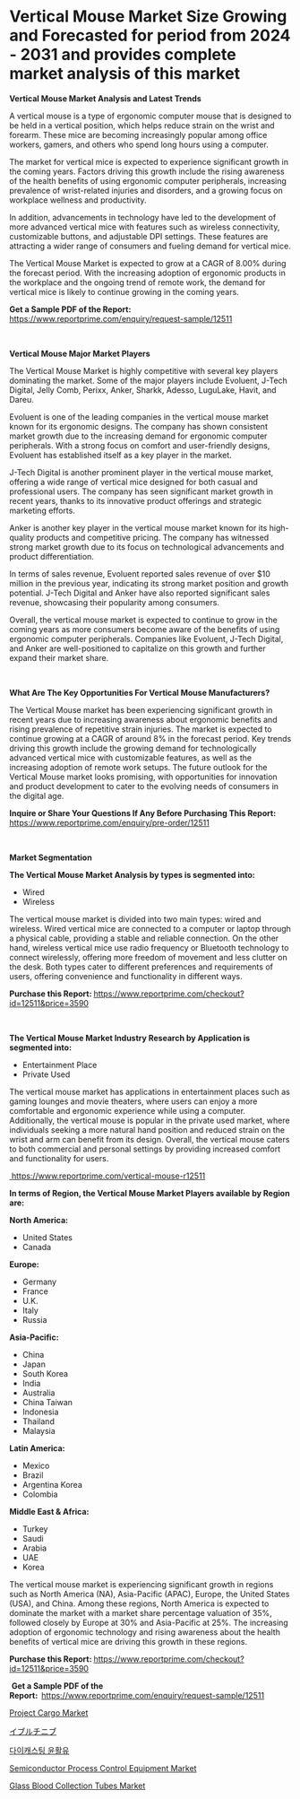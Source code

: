 <p><h1>Vertical Mouse Market Size Growing and Forecasted for period from 2024 - 2031 and provides complete market analysis of this market</h1></p><p><strong>Vertical Mouse Market Analysis and Latest Trends</strong></p>
<p><p>A vertical mouse is a type of ergonomic computer mouse that is designed to be held in a vertical position, which helps reduce strain on the wrist and forearm. These mice are becoming increasingly popular among office workers, gamers, and others who spend long hours using a computer.</p><p>The market for vertical mice is expected to experience significant growth in the coming years. Factors driving this growth include the rising awareness of the health benefits of using ergonomic computer peripherals, increasing prevalence of wrist-related injuries and disorders, and a growing focus on workplace wellness and productivity.</p><p>In addition, advancements in technology have led to the development of more advanced vertical mice with features such as wireless connectivity, customizable buttons, and adjustable DPI settings. These features are attracting a wider range of consumers and fueling demand for vertical mice.</p><p>The Vertical Mouse Market is expected to grow at a CAGR of 8.00% during the forecast period. With the increasing adoption of ergonomic products in the workplace and the ongoing trend of remote work, the demand for vertical mice is likely to continue growing in the coming years.</p></p>
<p><strong>Get a Sample PDF of the Report:&nbsp;</strong> <a href="https://www.reportprime.com/enquiry/request-sample/12511">https://www.reportprime.com/enquiry/request-sample/12511</a></p>
<p>&nbsp;</p>
<p><strong>Vertical Mouse Major Market Players</strong></p>
<p><p>The Vertical Mouse Market is highly competitive with several key players dominating the market. Some of the major players include Evoluent, J-Tech Digital, Jelly Comb, Perixx, Anker, Sharkk, Adesso, LuguLake, Havit, and Dareu.</p><p>Evoluent is one of the leading companies in the vertical mouse market known for its ergonomic designs. The company has shown consistent market growth due to the increasing demand for ergonomic computer peripherals. With a strong focus on comfort and user-friendly designs, Evoluent has established itself as a key player in the market.</p><p>J-Tech Digital is another prominent player in the vertical mouse market, offering a wide range of vertical mice designed for both casual and professional users. The company has seen significant market growth in recent years, thanks to its innovative product offerings and strategic marketing efforts.</p><p>Anker is another key player in the vertical mouse market known for its high-quality products and competitive pricing. The company has witnessed strong market growth due to its focus on technological advancements and product differentiation.</p><p>In terms of sales revenue, Evoluent reported sales revenue of over $10 million in the previous year, indicating its strong market position and growth potential. J-Tech Digital and Anker have also reported significant sales revenue, showcasing their popularity among consumers.</p><p>Overall, the vertical mouse market is expected to continue to grow in the coming years as more consumers become aware of the benefits of using ergonomic computer peripherals. Companies like Evoluent, J-Tech Digital, and Anker are well-positioned to capitalize on this growth and further expand their market share.</p></p>
<p>&nbsp;</p>
<p><strong>What Are The Key Opportunities For Vertical Mouse Manufacturers?</strong></p>
<p><p>The Vertical Mouse market has been experiencing significant growth in recent years due to increasing awareness about ergonomic benefits and rising prevalence of repetitive strain injuries. The market is expected to continue growing at a CAGR of around 8% in the forecast period. Key trends driving this growth include the growing demand for technologically advanced vertical mice with customizable features, as well as the increasing adoption of remote work setups. The future outlook for the Vertical Mouse market looks promising, with opportunities for innovation and product development to cater to the evolving needs of consumers in the digital age.</p></p>
<p><strong>Inquire or Share Your Questions If Any Before Purchasing This Report:</strong> <a href="https://www.reportprime.com/enquiry/pre-order/12511">https://www.reportprime.com/enquiry/pre-order/12511</a></p>
<p>&nbsp;</p>
<p><strong>Market Segmentation</strong></p>
<p><strong>The Vertical Mouse Market Analysis by types is segmented into:</strong></p>
<p><ul><li>Wired</li><li>Wireless</li></ul></p>
<p><p>The vertical mouse market is divided into two main types: wired and wireless. Wired vertical mice are connected to a computer or laptop through a physical cable, providing a stable and reliable connection. On the other hand, wireless vertical mice use radio frequency or Bluetooth technology to connect wirelessly, offering more freedom of movement and less clutter on the desk. Both types cater to different preferences and requirements of users, offering convenience and functionality in different ways.</p></p>
<p><strong>Purchase this Report:&nbsp;</strong><a href="https://www.reportprime.com/checkout?id=12511&price=3590">https://www.reportprime.com/checkout?id=12511&price=3590</a></p>
<p>&nbsp;</p>
<p><strong>The Vertical Mouse Market Industry Research by Application is segmented into:</strong></p>
<p><ul><li>Entertainment Place</li><li>Private Used</li></ul></p>
<p><p>The vertical mouse market has applications in entertainment places such as gaming lounges and movie theaters, where users can enjoy a more comfortable and ergonomic experience while using a computer. Additionally, the vertical mouse is popular in the private used market, where individuals seeking a more natural hand position and reduced strain on the wrist and arm can benefit from its design. Overall, the vertical mouse caters to both commercial and personal settings by providing increased comfort and functionality for users.</p></p>
<p><a href="https://www.reportprime.com/vertical-mouse-r12511">&nbsp;https://www.reportprime.com/vertical-mouse-r12511</a></p>
<p><strong>In terms of Region, the Vertical Mouse Market Players available by Region are:</strong></p>
<p>
    <p> <strong> North America: </strong>
        <ul>
            <li>United States</li>
            <li>Canada</li>
        </ul>
        </p> 
    <p> <strong> Europe: </strong>
        <ul>
            <li>Germany</li>
            <li>France</li>
            <li>U.K.</li>
            <li>Italy</li>
            <li>Russia</li>
        </ul>
        </p> 
    <p> <strong> Asia-Pacific: </strong>
        <ul>
            <li>China</li>
            <li>Japan</li>
            <li>South Korea</li>
            <li>India</li>
            <li>Australia</li>
            <li>China Taiwan</li>
            <li>Indonesia</li>
            <li>Thailand</li>
            <li>Malaysia</li>
        </ul>
        </p> 
    <p> <strong> Latin America: </strong>
        <ul>
            <li>Mexico</li>
            <li>Brazil</li>
            <li>Argentina Korea</li>
            <li>Colombia</li>
        </ul>
        </p> 
    <p> <strong> Middle East & Africa: </strong>
        <ul>
            <li>Turkey</li>
            <li>Saudi</li>
            <li>Arabia</li>
            <li>UAE</li>
            <li>Korea</li>
        </ul>
    </p>
    </p>
<p><p>The vertical mouse market is experiencing significant growth in regions such as North America (NA), Asia-Pacific (APAC), Europe, the United States (USA), and China. Among these regions, North America is expected to dominate the market with a market share percentage valuation of 35%, followed closely by Europe at 30% and Asia-Pacific at 25%. The increasing adoption of ergonomic technology and rising awareness about the health benefits of vertical mice are driving this growth in these regions.</p></p>
<p><strong>Purchase this Report: </strong><a href="https://www.reportprime.com/checkout?id=12511&price=3590">https://www.reportprime.com/checkout?id=12511&price=3590</a></p>
<p>&nbsp;<strong>Get a Sample PDF of the Report:&nbsp;&nbsp;</strong><a href="https://www.reportprime.com/enquiry/request-sample/12511">https://www.reportprime.com/enquiry/request-sample/12511</a></p>
<p><strong></strong></p>
<p><p><a href="https://www.linkedin.com/pulse/deep-dive-project-cargo-market-itstrends-segmentation-competitive-r495c">Project Cargo Market</a></p><p><a href="https://medium.com/@ebbkautzer/%E3%82%B0%E3%83%AD%E3%83%BC%E3%83%90%E3%83%AB%E3%82%A4%E3%83%96%E3%83%AB%E3%83%81%E3%83%8B%E3%83%96%E5%B8%82%E5%A0%B4%E3%81%AE%E5%8C%85%E6%8B%AC%E7%9A%84%E3%81%AA%E5%88%86%E6%9E%90-%E6%88%90%E9%95%B7%E3%83%88%E3%83%AC%E3%83%B3%E3%83%89-%E5%B8%82%E5%A0%B4%E4%BA%88%E6%B8%AC-2024%E5%B9%B4-2031%E5%B9%B4-310ecc133340">イブルチニブ</a></p><p><a href="https://medium.com/@ukaszduda1/%EB%8B%A4%EC%9D%B4-%EC%BA%90%EC%8A%A4%ED%8C%85-%EC%9C%A4%ED%99%9C%EC%A0%9C-%EC%8B%9C%EC%9E%A5-%EA%B8%80%EB%A1%9C%EB%B2%8C-%EB%B0%8F-%EC%A7%80%EC%97%AD-%EB%B6%84%EC%84%9D-%EC%B5%9C%EC%A2%85-%EC%82%AC%EC%9A%A9%EC%9E%90-%EC%A0%9C%ED%92%88-%EB%B0%8F-%EC%A7%80%EC%97%AD%EC%97%90-%EC%B4%88%EC%A0%90%EC%9D%84-%EB%A7%9E%EC%B6%98-%EB%B6%84%EC%84%9D-%EB%B0%8F-%EC%98%88%EC%B8%A1-2024-2031-768979e2c076">다이캐스팅 윤활유</a></p><p><a href="https://github.com/kimjmgeh81/Market-Research-Report-List-1/blob/main/semiconductor-process-control-equipment-market.md">Semiconductor Process Control Equipment Market</a></p><p><a href="https://issuu.com/reportprime-2/docs/glass-blood-collection-tubes-market-size-2030.pptx">Glass Blood Collection Tubes Market</a></p></p>